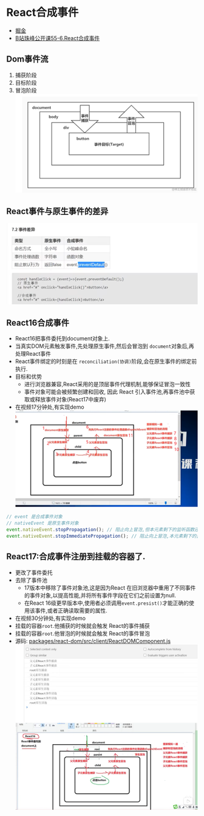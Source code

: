 # React合成事件

- [掘金](https://juejin.cn/post/7183952097161773093)
- [B站珠峰公开课55-6.React合成事件](https://www.bilibili.com/video/BV1tK4y1R7Kt)

## Dom事件流
1. 捕获阶段
2. 目标阶段
3. 冒泡阶段
![img.png](img.png)


## React事件与原生事件的差异
![img_1.png](img_1.png)

## React16合成事件
- React16把事件委托到document对象上.
- 当真实DOM元素触发事件,先处理原生事件,然后会冒泡到 ``document``对象后,再处理React事件
- React事件绑定的时刻是在 ``reconciliation(协调)``阶段,会在原生事件的绑定前执行.
- 目标和优势
  - 进行浏览器兼容,React采用的是顶层事件代理机制,能够保证冒泡一致性
  - 事件对象可能会被频繁创建和回收, 因此 React 引入事件池,再事件池中获取或释放事件对象(React17中废弃)
- 在视频17分钟处,有实现demo
![img_2.png](img_2.png)
```javascript
// event 是合成事件对象
// nativeEvent 是原生事件对象
event.nativeEvent.stopPropagation(); // 阻止向上冒泡,但本元素剩下的监听函数还会执行
event.nativeEvent.stopImmediatePropagation(); // 阻止向上冒泡,本元素剩下的监听函数不再执行
```


## React17:合成事件注册到挂载的容器了.
- 更改了事件委托
- 去除了事件池
  - 17版本中移除了事件对象池,这是因为React 在旧浏览器中重用了不同事件的事件对象,以提高性能,并将所有事件字段在它们之前设置为null.
  - 在React 16级更早版本中,使用者必须调用``event.presist()``才能正确的使用该事件,或者正确读取需要的属性.
- 在视频30分钟处,有实现demo
- 挂载的容器``root``.他捕获的时候就会触发 React的事件捕获
- 挂载的容器``root``.他冒泡的时候就会触发 React的事件冒泡
- 源码: [packages/react-dom/src/client/ReactDOMComponent.js](https://github.com/facebook/react/blob/main/packages/react-dom/src/client/ReactDOMComponent.js)
 ![img_6.png](img_6.png)
![img_7.png](img_7.png)

